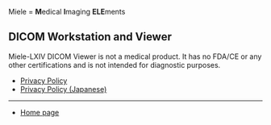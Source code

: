 Miele = **M**edical **I**maging **ELE**ments

## DICOM Workstation and Viewer

<div>
Miele-LXIV DICOM Viewer is not a medical product. It has no FDA/CE or any other certifications and is not intended for diagnostic purposes.
</div>

- [Privacy Policy](privacy-policy.md)
- [Privacy Policy (Japanese)](privacy-policy-jp.md)

---
- [Home page](https://dicom.3utilities.com/viewer.php)
